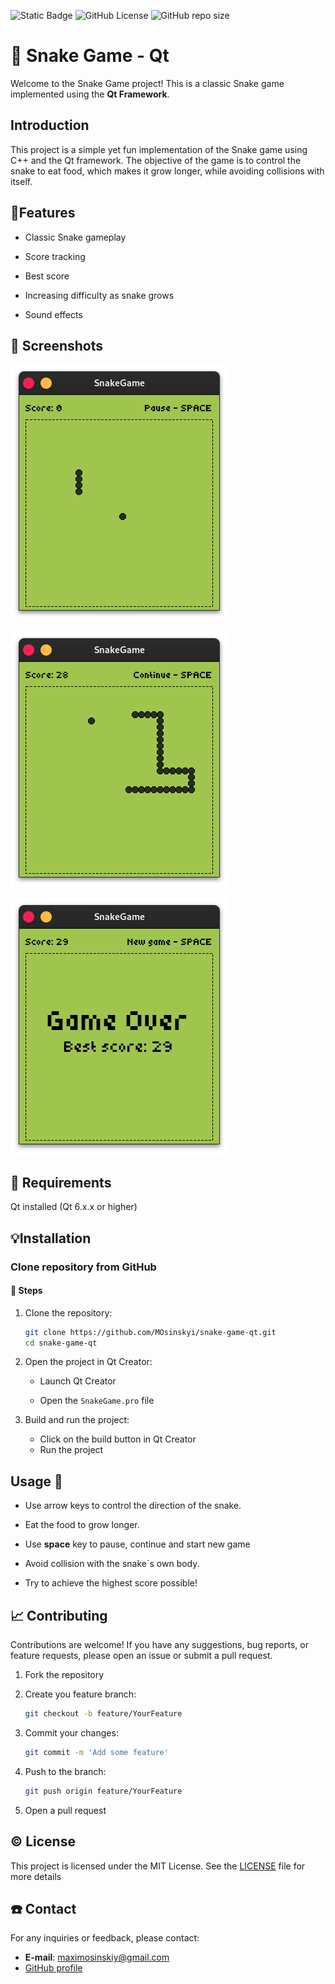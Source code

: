![Static Badge](https://img.shields.io/badge/Qt-6.7.2-brightgreen) ![GitHub License](https://img.shields.io/github/license/MOsinskyi/snake-game-qt) ![GitHub repo size](https://img.shields.io/github/repo-size/MOsinskyi/snake-game-qt) 

# :snake: Snake Game - Qt

Welcome to the Snake Game project! This is a classic Snake game implemented using the **Qt Framework**.

## Introduction

This project is a simple yet fun implementation of the Snake game using C++ and the Qt framework. The objective of the game is to control the snake to eat food, which makes it grow longer, while avoiding collisions with itself.

## :stars: ​Features 

* Classic Snake gameplay

* Score tracking

* Best score

* Increasing difficulty as snake grows

* Sound effects

## :deciduous_tree: ​Screenshots 

![screenshot1](images/screenshot1.png)

![screenshot2](images/screenshot2.png)

![screenshot3](images/screenshot3.png)

## 🚧 Requirements 

Qt installed (Qt 6.x.x or higher)

## 💡Installation 

### Clone repository from GitHub

#### :footprints: Steps ​

1. Clone the repository:

   ```bash
   git clone https://github.com/MOsinskyi/snake-game-qt.git
   cd snake-game-qt
   ```

2. Open the project in Qt Creator:

   * Launch Qt Creator

   * Open the `SnakeGame.pro` file

3. Build and run the project:

   * Click on the build button in Qt Creator
   * Run the project

## Usage :hugs:

* Use arrow keys to control the direction of the snake.

* Eat the food to grow longer.

* Use **space** key to pause, continue and start new game

* Avoid collision with the snake`s own body.

* Try to achieve the highest score possible!

## :chart_with_upwards_trend: Contributing 

Contributions are welcome! If you have any suggestions, bug reports, or feature requests, please open an issue or submit a pull request.

1. Fork the repository

2. Create you feature branch:

   ```bash
   git checkout -b feature/YourFeature
   ```

3. Commit your changes:

   ```bash
   git commit -m 'Add some feature'
   ```

4. Push to the branch:

   ```bash
   git push origin feature/YourFeature
   ```

5. Open a pull request

## :copyright: License

This project is licensed under the MIT License. See the [LICENSE](LICENSE.txt) file for more details

## :phone: Contact

For any inquiries or feedback, please contact:

* **E-mail**: [maximosinskiy@gmail.com](mailto:maximosinskiy@gmail.com)
* [GitHub profile](https://github.com/MOsinskyi)

